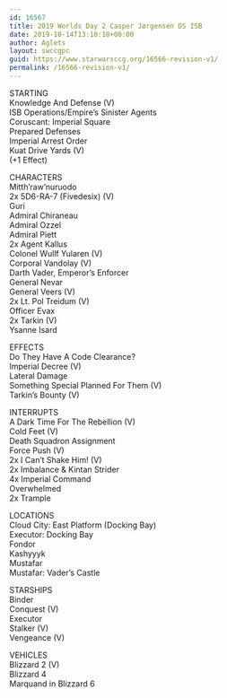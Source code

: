 ```yaml
---
id: 16567
title: 2019 Worlds Day 2 Casper Jørgensen DS ISB
date: 2019-10-14T13:10:18+00:00
author: Aglets
layout: swccgpc
guid: https://www.starwarsccg.org/16566-revision-v1/
permalink: /16566-revision-v1/
---
```

STARTING  
Knowledge And Defense (V)  
ISB Operations/Empire’s Sinister Agents  
Coruscant: Imperial Square  
Prepared Defenses  
Imperial Arrest Order  
Kuat Drive Yards (V)  
(+1 Effect)

CHARACTERS  
Mitth’raw’nuruodo  
2x 5D6-RA-7 (Fivedesix) (V)  
Guri  
Admiral Chiraneau  
Admiral Ozzel  
Admiral Piett  
2x Agent Kallus  
Colonel Wullf Yularen (V)  
Corporal Vandolay (V)  
Darth Vader, Emperor’s Enforcer  
General Nevar  
General Veers (V)  
2x Lt. Pol Treidum (V)  
Officer Evax  
2x Tarkin (V)  
Ysanne Isard

EFFECTS  
Do They Have A Code Clearance?  
Imperial Decree (V)  
Lateral Damage  
Something Special Planned For Them (V)  
Tarkin’s Bounty (V)

INTERRUPTS  
A Dark Time For The Rebellion (V)  
Cold Feet (V)  
Death Squadron Assignment  
Force Push (V)  
2x I Can’t Shake Him! (V)  
2x Imbalance & Kintan Strider  
4x Imperial Command  
Overwhelmed  
2x Trample

LOCATIONS  
Cloud City: East Platform (Docking Bay)  
Executor: Docking Bay  
Fondor  
Kashyyyk  
Mustafar  
Mustafar: Vader’s Castle

STARSHIPS  
Binder  
Conquest (V)  
Executor  
Stalker (V)  
Vengeance (V)

VEHICLES  
Blizzard 2 (V)  
Blizzard 4  
Marquand in Blizzard 6